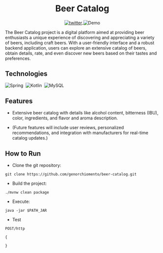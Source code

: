 <h1 align="center">
  Beer Catalog
</h1>

<p align="center">
<a href="https://twitter.com/genorchiomento" target="_blank">
    <img align="center" src="https://img.shields.io/static/v1?label=Twitter&message=@genorchiomento&style=flat&logo=Twitter&logoColor=white&color=00acee&labelColor=000000" alt="twitter"/>  
</a>
<img align="center" src="https://img.shields.io/static/v1?label=Type&message=Demo&color=8257E5&labelColor=000000" alt="Demo"/>

</p>

The Beer Catalog project is a digital platform aimed at
providing beer enthusiasts a unique experience of discovering
and appreciating a variety of beers, including craft beers.
With a user-friendly interface and a robust backend application,
users can explore an extensive catalog of beers, obtain details, rate,
and even discover new beers based on their tastes and preferences.

## Technologies

![Spring](https://img.shields.io/badge/spring-%236DB33F.svg?style=for-the-badge&logo=spring&logoColor=white)&nbsp;
![Kotlin](https://img.shields.io/badge/Java-white.svg?style=for-the-badge&logo=openjdk&logoColor=black)&nbsp;
![MySQL](https://img.shields.io/badge/mysql-%2300f.svg?style=for-the-badge&logo=mysql&logoColor=white)&nbsp;

## Features

- Extensive beer catalog with details like alcohol content,
  bitterness (IBU), color, ingredients, and flavor and aroma description.

- (Future features will include user reviews, personalized recommendations,
  and integration with manufacturers for real-time catalog updates.)

## How to Run

- Clone the git repository:

```
git clone https://github.com/genorchiomento/beer-catalog.git
```

- Build the project:

```
./mvnw clean package
```

- Execute:

```
java -jar $PATH_JAR
```

- Test

```
POST/http

{

}
```
